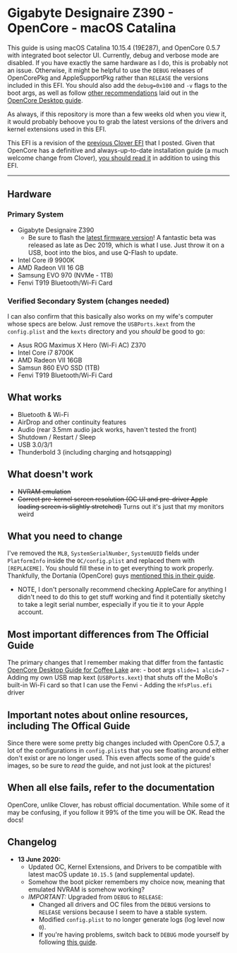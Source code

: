# Gigabyte Designaire Z390 - OpenCore - macOS Catalina

This guide is using macOS Catalina 10.15.4 (19E287), and OpenCore 0.5.7 with integrated boot selector UI. Currently, debug and verbose mode are disabled. If you have exactly the same hardware as I do, this is probably not an issue. Otherwise, it might be helpful to use the `DEBUG` releases of OpenCorePkg and AppleSupportPkg rather than `RELEASE` the versions included in this EFI. You should also add the `debug=0x100` and `-v` flags to the boot args, as well as follow [other recommendations](https://desktop.dortania.ml/config.plist/coffee-lake.html#nvram) laid out in the [OpenCore Desktop guide](https://desktop.dortania.ml/).

As always, if this repository is more than a few weeks old when you view it, it would probably behoove you to grab the latest versions of the drivers and kernel extensions used in this EFI.

This EFI is a revision of the [previous Clover EFI](https://github.com/baughmann/Catalina-Gigabyte-Designare-Z390-i9-9900k-EFI) that I posted. Given that OpenCore has a definitive and always-up-to-date installation guide (a much welcome change from Clover), [you should read it](https://dortania.github.io/OpenCore-Desktop-Guide/) in addition to using this EFI.

---

## Hardware
### Primary System
- Gigabyte Designaire Z390
    - Be sure to flash the [latest firmware version](https://www.gigabyte.com/us/Motherboard/Z390-DESIGNARE-rev-10/support#support-dl-bios)! A fantastic beta was released as late as Dec 2019, which is what I use. Just throw it on a USB, boot into the bios, and use Q-Flash to update.
- Intel Core i9 9900K
- AMD Radeon VII 16 GB
- Samsung EVO 970 (NVMe - 1TB)
- Fenvi T919 Bluetooth/Wi-Fi Card

### Verified Secondary System (changes needed)
I can also confirm that this basically also works on my wife's computer whose specs are below. Just remove the `USBPorts.kext` from the `config.plist` and the `kexts` directory and you *should* be good to go:

- Asus ROG Maximus X Hero (Wi-Fi AC) Z370
- Intel Core i7 8700K
- AMD Radeon VII 16GB
- Samsun 860 EVO SSD (1TB)
- Fenvi T919 Bluetooth/Wi-Fi Card


## What works
- Bluetooth & Wi-Fi
- AirDrop and other continuity features
- Audio (rear 3.5mm audio jack works, haven't tested the front)
- Shutdown / Restart / Sleep
- USB 3.0/3/1
- Thunderbold 3 (including charging and hotsqapping)

## What doesn't work
- ~~NVRAM emulation~~
- ~~Correct pre-kernel screen resolution (OC UI and pre-driver Apple loading screen is slightly stretched)~~ Turns out it's just that my monitors weird

## What you need to change
I've removed the `MLB`, `SystemSerialNumber`, `SystemUUID` fields under `PlatformInfo` inside the `OC/config.plist` and replaced them with `[REPLACEME]`. You should fill these in to get everything to work properly. Thankfully, the Dortania (OpenCore) guys [mentioned this in their guide](https://dortania.github.io/OpenCore-Desktop-Guide/post-install/iservices.html#generate-a-new-serial). 
- NOTE, I don't personally recommend checking AppleCare for anything I didn't need to do this to get stuff working and find it potentially sketchy to take a legit serial number, especially if you tie it to your Apple account.

## Most important differences from The Official Guide
The primary changes that I remember making that differ from the fantastic [OpenCore Desktop Guide for Coffee Lake](https://dortania.github.io/OpenCore-Desktop-Guide/config.plist/coffee-lake.html) are:
    - boot args `slide=1 alcid=7`
    - Adding my own USB map kext (`USBPorts.kext`) that shuts off the MoBo's built-in Wi-Fi card so that I can use the Fenvi
    - Adding the `HfsPlus.efi` driver

## Important notes about online resources, including The Offical Guide
Since there were some pretty big changes included with OpenCore 0.5.7, a lot of the configurations in `config.plist`s that you see floating around either don't exist or are no longer used. This even affects some of the guide's images, so be sure to *read* the guide, and not just look at the pictures!

## When all else fails, refer to the documentation
OpenCore, unlike Clover, has robust official documentation. While some of it may be confusing, if you follow it 99% of the time you will be OK. Read the docs!

## Changelog
- **13 June 2020:** 
    - Updated OC, Kernel Extensions, and Drivers to be compatible with latest macOS update `10.15.5` (and supplemental update). 
    - Somehow the boot picker remembers my choice now, meaning that emulated NVRAM is somehow working?
    - *IMPORTANT:* Upgraded from `DEBUG` to `RELEASE`:
        - Changed all drivers and OC files from the `DEBUG` versions to `RELEASE` versions because I seem to have a stable system.
        - Modified `config.plist` to no longer generate logs (log level now `0`).
        - If you're having problems, switch back to `DEBUG` mode yourself by following [this guide](https://dortania.github.io/OpenCore-Desktop-Guide/troubleshooting/debug.html).
